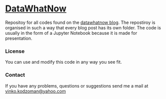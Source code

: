 # [DataWhatNow](http://datawhatnow.com/)

Repositoy for all codes found on the [datawhatnow blog](http://datawhatnow.com/). The repostiroy is organised in such a way that every blog post has its own folder. The code is usually in the form of a Jupyter Notebook because it is made for presentation.

### License
You can use and modify this code in any way you see fit.

### Contact

If you have any problems, questions or suggestions send me a mail at vinko.kodzoman@yahoo.com
